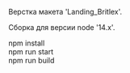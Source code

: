 Верстка макета 'Landing_Britlex'.<br>

Сборка для версии node '14.x'.

npm install<br>
npm run start<br>
npm run build
